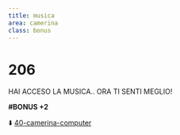 ```yaml
---
title: musica
area: camerina
class: bonus
---
```

# 206
HAI ACCESO LA MUSICA.. ORA TI SENTI MEGLIO!

**#BONUS +2**

⬇️ [40-camerina-computer](40-camerina-computer.md)

